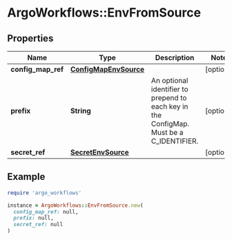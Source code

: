 # ArgoWorkflows::EnvFromSource

## Properties

| Name | Type | Description | Notes |
| ---- | ---- | ----------- | ----- |
| **config_map_ref** | [**ConfigMapEnvSource**](ConfigMapEnvSource.md) |  | [optional] |
| **prefix** | **String** | An optional identifier to prepend to each key in the ConfigMap. Must be a C_IDENTIFIER. | [optional] |
| **secret_ref** | [**SecretEnvSource**](SecretEnvSource.md) |  | [optional] |

## Example

```ruby
require 'argo_workflows'

instance = ArgoWorkflows::EnvFromSource.new(
  config_map_ref: null,
  prefix: null,
  secret_ref: null
)
```

